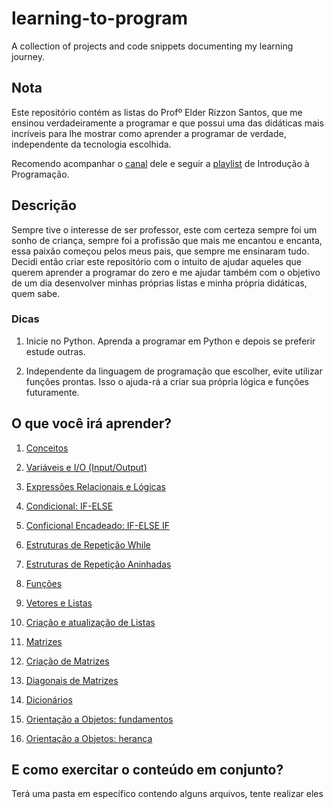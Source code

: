 # learning-to-program
A collection of projects and code snippets documenting my learning journey. 

## Nota

Este repositório contém as listas do Profº Elder Rizzon Santos, que me ensinou verdadeiramente a programar e que possui uma das didáticas mais incríveis para lhe mostrar como aprender a programar de verdade, independente da tecnologia escolhida.

Recomendo acompanhar o [canal](https://www.youtube.com/@ProfElder) dele e seguir a [playlist](https://youtube.com/playlist?list=PLgOsridJi6bPQw0GIbJPg4xxMOXLRMZqC&si=h-SrAkSHGLh84mYb) de Introdução à Programação.

## Descrição

Sempre tive o interesse de ser professor, este com certeza sempre foi um sonho de criança, sempre foi a profissão que mais me encantou e encanta, essa paixão começou pelos meus pais, que sempre me ensinaram tudo. Decidi então criar este repositório com o intuito de ajudar aqueles que querem aprender a programar do zero e me ajudar também com o objetivo de um dia desenvolver minhas próprias listas e minha própria didáticas, quem sabe.

### Dicas

1. Inicie no Python. Aprenda a programar em Python e depois se preferir estude outras.

2. Independente da linguagem de programação que escolher, evite utilizar funções prontas. Isso o ajuda-rá a criar sua própria lógica e funções futuramente.



## O que você irá aprender?

1. [Conceitos](https://github.com/renanss4/learning-to-program/tree/main/aula01)

2. [Variáveis e I/O (Input/Output)](https://github.com/renanss4/learning-to-program/tree/main/aula02)

3. [Expressões Relacionais e Lógicas](https://github.com/renanss4/learning-to-program/tree/main/aula03)

4. [Condicional: IF-ELSE](https://github.com/renanss4/learning-to-program/tree/main/aula04)

5. [Conficional Encadeado: IF-ELSE IF](https://github.com/renanss4/learning-to-program/tree/main/aula05)

6. [Estruturas de Repetição While](https://github.com/renanss4/learning-to-program/tree/main/aula06)

7. [Estruturas de Repetição Aninhadas](https://github.com/renanss4/learning-to-program/tree/main/aula07)

8. [Funções](https://github.com/renanss4/learning-to-program/tree/main/aula08)

9. [Vetores e Listas](https://github.com/renanss4/learning-to-program/tree/main/aula09)

10. [Criação e atualização de Listas](https://github.com/renanss4/learning-to-program/tree/main/aula10)

11. [Matrizes](https://github.com/renanss4/learning-to-program/tree/main/aula11)

12. [Criação de Matrizes](https://github.com/renanss4/learning-to-program/tree/main/aula12)

13. [Diagonais de Matrizes](https://github.com/renanss4/learning-to-program/tree/main/aula13)

14. [Dicionários](https://github.com/renanss4/learning-to-program/tree/main/aula14)

15. [Orientação a Objetos: fundamentos](https://github.com/renanss4/learning-to-program/tree/main/aula15)

16. [Orientação a Objetos: herança](https://github.com/renanss4/learning-to-program/tree/main/aula16)




## E como exercitar o conteúdo em conjunto?

Terá uma pasta em específico contendo alguns arquivos, tente realizar eles